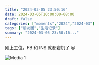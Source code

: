 ```yaml
---
title: "2024-03-05 23:50:16"
date: 2024-03-05T10:00:00+08:00
draft: false
categories: ["moments","2024","2024-03"]
tags: ["朋友圈","生活记录"]
summary: "2024-03-05 23:50:16..."
---
```


刚上工位，FB 和 INS 就都宕机了 😒

![Media 1](/Moments/photos/2024-03-05/202403052350160.jpg)

